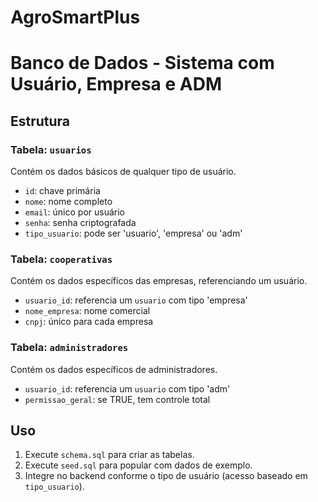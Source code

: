 # AgroSmartPlus

# Banco de Dados - Sistema com Usuário, Empresa e ADM

## Estrutura

### Tabela: `usuarios`
Contém os dados básicos de qualquer tipo de usuário.

- `id`: chave primária
- `nome`: nome completo
- `email`: único por usuário
- `senha`: senha criptografada
- `tipo_usuario`: pode ser 'usuario', 'empresa' ou 'adm'

### Tabela: `cooperativas`
Contém os dados específicos das empresas, referenciando um usuário.

- `usuario_id`: referencia um `usuario` com tipo 'empresa'
- `nome_empresa`: nome comercial
- `cnpj`: único para cada empresa

### Tabela: `administradores`
Contém os dados específicos de administradores.

- `usuario_id`: referencia um `usuario` com tipo 'adm'
- `permissao_geral`: se TRUE, tem controle total

## Uso
1. Execute `schema.sql` para criar as tabelas.
2. Execute `seed.sql` para popular com dados de exemplo.
3. Integre no backend conforme o tipo de usuário (acesso baseado em `tipo_usuario`).

